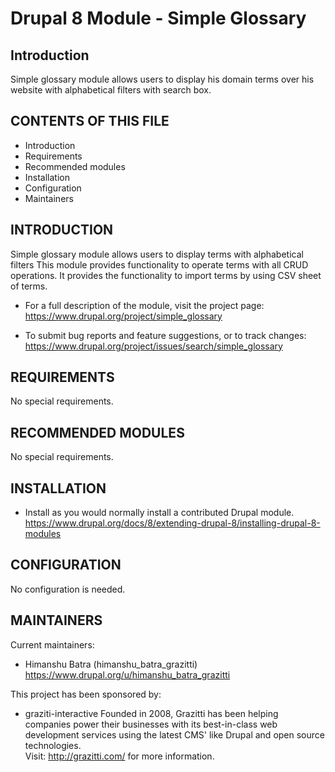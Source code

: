 # Drupal 8 Module - Simple Glossary
Introduction
---------------------
Simple glossary module allows users to display his domain terms over his website with alphabetical filters with search box.

CONTENTS OF THIS FILE
---------------------

 * Introduction
 * Requirements
 * Recommended modules
 * Installation
 * Configuration
 * Maintainers


INTRODUCTION
------------

Simple glossary module allows users to display terms with alphabetical filters
This module provides functionality to operate terms with all CRUD operations. 
It provides the functionality to import terms by using CSV sheet of terms.

 * For a full description of the module, visit the project page:
   https://www.drupal.org/project/simple_glossary

 * To submit bug reports and feature suggestions, or to track changes:
   https://www.drupal.org/project/issues/search/simple_glossary


REQUIREMENTS
------------

No special requirements.


RECOMMENDED MODULES
-------------------

No special requirements.

INSTALLATION
------------

 * Install as you would normally install a contributed Drupal module.
   https://www.drupal.org/docs/8/extending-drupal-8/installing-drupal-8-modules


CONFIGURATION
-------------

No configuration is needed.


MAINTAINERS
-----------

Current maintainers:
 * Himanshu Batra (himanshu_batra_grazitti)
 https://www.drupal.org/u/himanshu_batra_grazitti

This project has been sponsored by:
 * graziti-interactive
   Founded in 2008, Grazitti has been helping companies power their businesses
   with its best-in-class web development services using the latest 
   CMS' like Drupal and open source technologies.  
   Visit: http://grazitti.com/ for more information.

